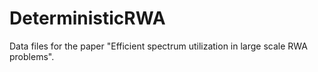 # DeterministicRWA
Data files for the paper "Efficient spectrum utilization in large scale RWA problems".
